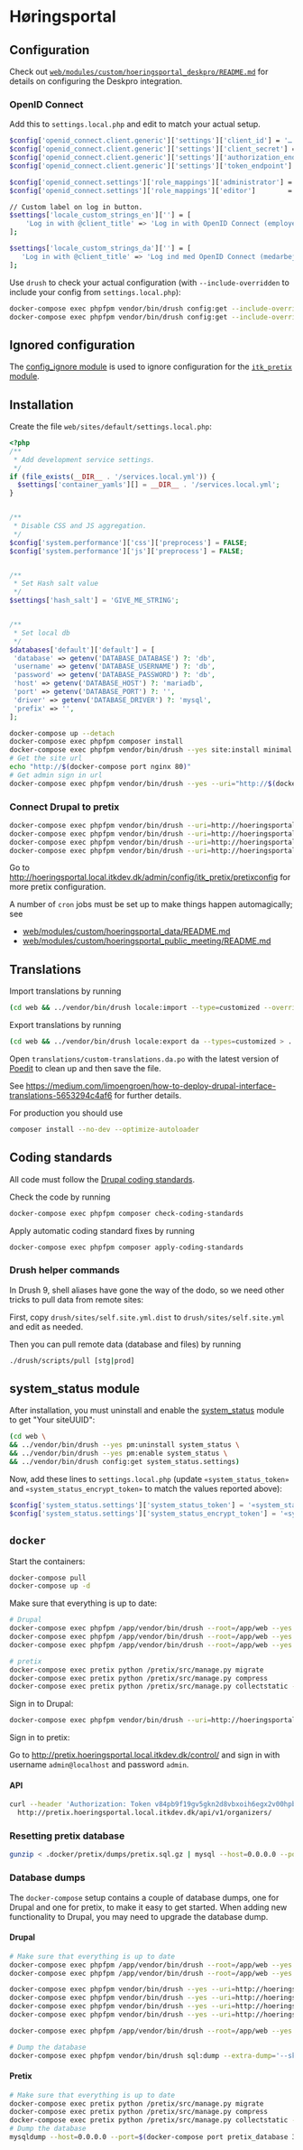 # Høringsportal

## Configuration

Check out
[`web/modules/custom/hoeringsportal_deskpro/README.md`](web/modules/custom/hoeringsportal_deskpro/README.md)
for details on configuring the Deskpro integration.

### OpenID Connect

Add this to `settings.local.php` and edit to match your actual setup.

```sh
$config['openid_connect.client.generic']['settings']['client_id'] = '…'; // Get this from your IdP provider
$config['openid_connect.client.generic']['settings']['client_secret'] = '…'; // Get this from your IdP provider
$config['openid_connect.client.generic']['settings']['authorization_endpoint'] = '…'; // Get this from your OpenID Connect Discovery endpoint
$config['openid_connect.client.generic']['settings']['token_endpoint'] = '…'; // Get this from your OpenID Connect Discovery endpoint

$config['openid_connect.settings']['role_mappings']['administrator'] = ['GG-Rolle-B2C-Høringsportalen-Administrator'];
$config['openid_connect.settings']['role_mappings']['editor']        = ['GG-Rolle-B2C-Høringsportalen-Redaktør'];

// Custom label on log in button.
$settings['locale_custom_strings_en'][''] = [
    'Log in with @client_title' => 'Log in with OpenID Connect (employee)',
];

$settings['locale_custom_strings_da'][''] = [
   'Log in with @client_title' => 'Log ind med OpenID Connect (medarbejderlogin)',
];
```

Use `drush` to check your actual configuration (with `--include-overridden` to
include your config from `settings.local.php`):

```sh
docker-compose exec phpfpm vendor/bin/drush config:get --include-overridden openid_connect.client.generic
docker-compose exec phpfpm vendor/bin/drush config:get --include-overridden openid_connect.settings
```

## Ignored configuration

The [config_ignore module](https://www.drupal.org/project/config_ignore) is used
to ignore configuration for the [`itk_pretix`
module](https://github.com/itk-dev/itk_pretix_d8).

## Installation

Create the file `web/sites/default/settings.local.php`:

```php
<?php
/**
 * Add development service settings.
 */
if (file_exists(__DIR__ . '/services.local.yml')) {
  $settings['container_yamls'][] = __DIR__ . '/services.local.yml';
}


/**
 * Disable CSS and JS aggregation.
 */
$config['system.performance']['css']['preprocess'] = FALSE;
$config['system.performance']['js']['preprocess'] = FALSE;


/**
 * Set Hash salt value
 */
$settings['hash_salt'] = 'GIVE_ME_STRING';


/**
 * Set local db
 */
$databases['default']['default'] = [
 'database' => getenv('DATABASE_DATABASE') ?: 'db',
 'username' => getenv('DATABASE_USERNAME') ?: 'db',
 'password' => getenv('DATABASE_PASSWORD') ?: 'db',
 'host' => getenv('DATABASE_HOST') ?: 'mariadb',
 'port' => getenv('DATABASE_PORT') ?: '',
 'driver' => getenv('DATABASE_DRIVER') ?: 'mysql',
 'prefix' => '',
];
```

```sh
docker-compose up --detach
docker-compose exec phpfpm composer install
docker-compose exec phpfpm vendor/bin/drush --yes site:install minimal --existing-config
# Get the site url
echo "http://$(docker-compose port nginx 80)"
# Get admin sign in url
docker-compose exec phpfpm vendor/bin/drush --yes --uri="http://$(docker-compose port nginx 80)" user:login
```

### Connect Drupal to pretix

```sh
docker-compose exec phpfpm vendor/bin/drush --uri=http://hoeringsportal.local.itkdev.dk/ config:set itk_pretix.pretixconfig pretix_url 'http://pretix.hoeringsportal.local.itkdev.dk/'
docker-compose exec phpfpm vendor/bin/drush --uri=http://hoeringsportal.local.itkdev.dk/ config:set itk_pretix.pretixconfig organizer_slug 'hoeringsportal'
docker-compose exec phpfpm vendor/bin/drush --uri=http://hoeringsportal.local.itkdev.dk/ config:set itk_pretix.pretixconfig api_token 'v84pb9f19gv5gkn2d8vbxoih6egx2v00hpbcwzwzqoqqixt22locej5rffmou78e'
docker-compose exec phpfpm vendor/bin/drush --uri=http://hoeringsportal.local.itkdev.dk/ config:set itk_pretix.pretixconfig template_event_slugs 'template-series'
```

Go to
<http://hoeringsportal.local.itkdev.dk/admin/config/itk_pretix/pretixconfig> for
more pretix configuration.

A number of `cron` jobs must be set up to make things happen automagically; see
* [web/modules/custom/hoeringsportal_data/README.md](web/modules/custom/hoeringsportal_data/README.md)
* [web/modules/custom/hoeringsportal_public_meeting/README.md](web/modules/custom/hoeringsportal_public_meeting/README.md)

## Translations

Import translations by running

```sh
(cd web && ../vendor/bin/drush locale:import --type=customized --override=all da ../translations/custom-translations.da.po)
```

Export translations by running

```sh
(cd web && ../vendor/bin/drush locale:export da --types=customized > ../translations/custom-translations.da.po)
```

Open `translations/custom-translations.da.po` with the latest version of
[Poedit](https://poedit.net/) to clean up and then save the file.

See
https://medium.com/limoengroen/how-to-deploy-drupal-interface-translations-5653294c4af6
for further details.

For production you should use

```sh
composer install --no-dev --optimize-autoloader
```

## Coding standards

All code must follow the [Drupal coding standards](https://www.drupal.org/docs/develop/standards).

Check the code by running

```sh
docker-compose exec phpfpm composer check-coding-standards
```

Apply automatic coding standard fixes by running

```sh
docker-compose exec phpfpm composer apply-coding-standards
```

### Drush helper commands

In Drush 9, shell aliases have gone the way of the dodo, so we need other tricks to pull data from remote sites:

First, copy `drush/sites/self.site.yml.dist` to `drush/sites/self.site.yml` and edit as needed.

Then you can pull remote data (database and files) by running

```sh
./drush/scripts/pull [stg|prod]
```

## system_status module

After installation, you must uninstall and enable the
[system_status](https://www.drupal.org/project/system_status) module to get
"Your siteUUID":

```sh
(cd web \
&& ../vendor/bin/drush --yes pm:uninstall system_status \
&& ../vendor/bin/drush --yes pm:enable system_status \
&& ../vendor/bin/drush config:get system_status.settings)
```

Now, add these lines to `settings.local.php` (update `«system_status_token»`
and `«system_status_encrypt_token»` to match the values reported above):

```php
$config['system_status.settings']['system_status_token'] = '«system_status_token»';
$config['system_status.settings']['system_status_encrypt_token'] = '«system_status_encrypt_token»';
```

## `docker`

Start the containers:

```sh
docker-compose pull
docker-compose up -d
```

Make sure that everything is up to date:

```sh
# Drupal
docker-compose exec phpfpm /app/vendor/bin/drush --root=/app/web --yes deploy
docker-compose exec phpfpm /app/vendor/bin/drush --root=/app/web --yes locale:update
docker-compose exec phpfpm /app/vendor/bin/drush --root=/app/web --yes cache:rebuild

# pretix
docker-compose exec pretix python /pretix/src/manage.py migrate
docker-compose exec pretix python /pretix/src/manage.py compress
docker-compose exec pretix python /pretix/src/manage.py collectstatic --no-input
```

Sign in to Drupal:

```sh
docker-compose exec phpfpm vendor/bin/drush --uri=http://hoeringsportal.local.itkdev.dk/ user:login
```

Sign in to pretix:

Go to http://pretix.hoeringsportal.local.itkdev.dk/control/ and sign in with
username `admin@localhost` and password `admin`.

#### API

```sh
curl --header 'Authorization: Token v84pb9f19gv5gkn2d8vbxoih6egx2v00hpbcwzwzqoqqixt22locej5rffmou78e' \
  http://pretix.hoeringsportal.local.itkdev.dk/api/v1/organizers/
```

### Resetting pretix database

```sh
gunzip < .docker/pretix/dumps/pretix.sql.gz | mysql --host=0.0.0.0 --port=$(docker-compose port pretix_database 3306 | awk -F: '{ print $2 }') --user=pretix --password=pretix pretix
```

### Database dumps

The `docker-compose` setup contains a couple of database dumps, one for Drupal
and one for pretix, to make it easy to get started. When adding new
functionality to Drupal, you may need to upgrade the database dump.

#### Drupal

```sh
# Make sure that everything is up to date
docker-compose exec phpfpm /app/vendor/bin/drush --root=/app/web --yes deploy
docker-compose exec phpfpm /app/vendor/bin/drush --root=/app/web --yes locale:update

docker-compose exec phpfpm vendor/bin/drush --yes --uri=http://hoeringsportal.local.itkdev.dk/ config:set itk_pretix.pretixconfig pretix_url 'http://pretix.hoeringsportal.local.itkdev.dk/'
docker-compose exec phpfpm vendor/bin/drush --yes --uri=http://hoeringsportal.local.itkdev.dk/ config:set itk_pretix.pretixconfig organizer_slug 'hoeringsportal'
docker-compose exec phpfpm vendor/bin/drush --yes --uri=http://hoeringsportal.local.itkdev.dk/ config:set itk_pretix.pretixconfig api_token 'v84pb9f19gv5gkn2d8vbxoih6egx2v00hpbcwzwzqoqqixt22locej5rffmou78e'
docker-compose exec phpfpm vendor/bin/drush --yes --uri=http://hoeringsportal.local.itkdev.dk/ config:set itk_pretix.pretixconfig template_event_slugs 'template-series'

docker-compose exec phpfpm /app/vendor/bin/drush --root=/app/web --yes cache:rebuild

# Dump the database
docker-compose exec phpfpm vendor/bin/drush sql:dump --extra-dump='--skip-column-statistics' --structure-tables-list="cache,cache_*,advancedqueue,history,search_*,sessions,watchdog" --gzip --result-file=/app/.docker/drupal/dumps/drupal.sql
```

#### Pretix

```sh
# Make sure that everything is up to date
docker-compose exec pretix python /pretix/src/manage.py migrate
docker-compose exec pretix python /pretix/src/manage.py compress
docker-compose exec pretix python /pretix/src/manage.py collectstatic --no-input
# Dump the database
mysqldump --host=0.0.0.0 --port=$(docker-compose port pretix_database 3306 | awk -F: '{ print $2 }') --user=pretix --password=pretix pretix | gzip > .docker/pretix/dumps/pretix.sql.gz
```
